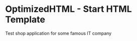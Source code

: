<h1>OptimizedHTML - Start HTML Template</h1>
<p>
	Test shop application for some famous IT company
</p>


